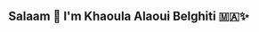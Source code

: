 ## Salaam 👋 I'm Khaoula Alaoui Belghiti 🇲🇦✨

<!--
## 🚀 Who Am I?
I'm a **PhD researcher in AI & Computer Vision** at **ESI, Morocco** 🇲🇦, focusing on **Neurology, MS progression analysis, and efficient AI**. My research involves **synthetic MS MRI scan generation**. I also work at **TGR**, developing AI-driven tools to the public sector.

Beyond research, I'm an active member of the **Atlasia community** as a **Community Lead**, part of **Morocco Valley**, and an alumna of the **2024 Spark Academy**, while continuing as a member this year.

## 🎯 Research & AI Interests
- **Computer Vision Tasks** (Generation, Segmentation & Classification)
- **VLMs** (Multimodality)
- **Medical Imaging** (MS lesion segmentation, synthetic MRI generation)
- **Literature Reviews (LR)** 

## 🔬 Current Research Projects
- 🏥 **AI for MS Diagnosis**: Enhancing lesion detection using Attention based Networks.
- 🤖 **Darija LLMs**: Exploring AI for Darija with *Atlasia Community*.

## 🌍 Let's Connect – "Open to Collaborations"
- 📝 [LinkedIn](https://www.linkedin.com/in/khaoula-a-19ab42175/)  
- 🐦 [Twitter/X](https://x.com/BelghitiKhaoula)
- 📧 Email: **khaoula.alaoui-belghiti@esi.ac.ma**
---
💡 *"Is it ethical? Is it nice? Will it hurt someone?" – My 2025 life philosophy.*

**Research is to see what everybody else has seen, and to think what nobody else has thought** by Albert Szent-Gyorgyi

🚀 Bismillah! Let's make things happen! 🎉
-->
